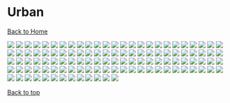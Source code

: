 # Urban

[Back to Home](https://github.com/RickyFoots/Wallpapers/tree/main)

</h1>

<img src="https://github.com/RickyFoots/Wallpapers/blob/main/Collection/Real Life/Urban/0003adef2077d0934e691e48482106df.jpg">

<img src="https://github.com/RickyFoots/Wallpapers/blob/main/Collection/Real Life/Urban/0e3625e5d5bde6b6121d4fde3965296f.jpg">

<img src="https://github.com/RickyFoots/Wallpapers/blob/main/Collection/Real Life/Urban/1 - X6h0EuY.jpg">

<img src="https://github.com/RickyFoots/Wallpapers/blob/main/Collection/Real Life/Urban/15.png">

<img src="https://github.com/RickyFoots/Wallpapers/blob/main/Collection/Real Life/Urban/1574706824146.jpg">

<img src="https://github.com/RickyFoots/Wallpapers/blob/main/Collection/Real Life/Urban/1606503049557.jpg">

<img src="https://github.com/RickyFoots/Wallpapers/blob/main/Collection/Real Life/Urban/1645122906849.jpg">

<img src="https://github.com/RickyFoots/Wallpapers/blob/main/Collection/Real Life/Urban/1657806675179.jpg">

<img src="https://github.com/RickyFoots/Wallpapers/blob/main/Collection/Real Life/Urban/1683408835959986.jpg">

<img src="https://github.com/RickyFoots/Wallpapers/blob/main/Collection/Real Life/Urban/1684816030898805.jpg">

<img src="https://github.com/RickyFoots/Wallpapers/blob/main/Collection/Real Life/Urban/175fe5597b12c33ba7c9864404772bbd.jpg">

<img src="https://github.com/RickyFoots/Wallpapers/blob/main/Collection/Real Life/Urban/1H.jpg">

<img src="https://github.com/RickyFoots/Wallpapers/blob/main/Collection/Real Life/Urban/2 - DEl93OU.jpg">

<img src="https://github.com/RickyFoots/Wallpapers/blob/main/Collection/Real Life/Urban/20220505_2045_Brazilian_Lamen___Topia.jpg">

<img src="https://github.com/RickyFoots/Wallpapers/blob/main/Collection/Real Life/Urban/20220519_140541.jpg">

<img src="https://github.com/RickyFoots/Wallpapers/blob/main/Collection/Real Life/Urban/27r8pdbrev0a1.png">

<img src="https://github.com/RickyFoots/Wallpapers/blob/main/Collection/Real Life/Urban/3096067.jpg">

<img src="https://github.com/RickyFoots/Wallpapers/blob/main/Collection/Real Life/Urban/79e2636d1d332ab50d4316ce31d7df4b.jpg">

<img src="https://github.com/RickyFoots/Wallpapers/blob/main/Collection/Real Life/Urban/85cd66f9f22aa437d1cbed98f661d0cc.jpg">

<img src="https://github.com/RickyFoots/Wallpapers/blob/main/Collection/Real Life/Urban/BrooklynBridge.jpg">

<img src="https://github.com/RickyFoots/Wallpapers/blob/main/Collection/Real Life/Urban/Get8WQn.jpeg">

<img src="https://github.com/RickyFoots/Wallpapers/blob/main/Collection/Real Life/Urban/GoldenGate.jpg">

<img src="https://github.com/RickyFoots/Wallpapers/blob/main/Collection/Real Life/Urban/GreenStreets.jpg">

<img src="https://github.com/RickyFoots/Wallpapers/blob/main/Collection/Real Life/Urban/IMG_1884.jpg">

<img src="https://github.com/RickyFoots/Wallpapers/blob/main/Collection/Real Life/Urban/IMG_20210318_132240.jpg">

<img src="https://github.com/RickyFoots/Wallpapers/blob/main/Collection/Real Life/Urban/JapaneseStreetView.jpg">

<img src="https://github.com/RickyFoots/Wallpapers/blob/main/Collection/Real Life/Urban/Japanese_Street.png">

<img src="https://github.com/RickyFoots/Wallpapers/blob/main/Collection/Real Life/Urban/Lnka4.jpg">

<img src="https://github.com/RickyFoots/Wallpapers/blob/main/Collection/Real Life/Urban/NewYork.jpg">

<img src="https://github.com/RickyFoots/Wallpapers/blob/main/Collection/Real Life/Urban/New_York.jpg">

<img src="https://github.com/RickyFoots/Wallpapers/blob/main/Collection/Real Life/Urban/Widgets_pt._1_1.png">

<img src="https://github.com/RickyFoots/Wallpapers/blob/main/Collection/Real Life/Urban/a.jpg">

<img src="https://github.com/RickyFoots/Wallpapers/blob/main/Collection/Real Life/Urban/a3beskyzmbr81.jpeg">

<img src="https://github.com/RickyFoots/Wallpapers/blob/main/Collection/Real Life/Urban/andrew-schultz-EAlbsTo6nuQ-unsplash.jpg">

<img src="https://github.com/RickyFoots/Wallpapers/blob/main/Collection/Real Life/Urban/architecture-upwards.jpg">

<img src="https://github.com/RickyFoots/Wallpapers/blob/main/Collection/Real Life/Urban/basil-lade-tDwc_wK57Pk-unsplash.jpg">

<img src="https://github.com/RickyFoots/Wallpapers/blob/main/Collection/Real Life/Urban/bike-in-eurpoe.jpg">

<img src="https://github.com/RickyFoots/Wallpapers/blob/main/Collection/Real Life/Urban/boats_nyhavn_denmark_john_towner.jpg">

<img src="https://github.com/RickyFoots/Wallpapers/blob/main/Collection/Real Life/Urban/boris-m-UAzycY5r2-c-unsplash.jpg">

<img src="https://github.com/RickyFoots/Wallpapers/blob/main/Collection/Real Life/Urban/bright-sign.jpg">

<img src="https://github.com/RickyFoots/Wallpapers/blob/main/Collection/Real Life/Urban/buildings_terrance_raper.jpg">

<img src="https://github.com/RickyFoots/Wallpapers/blob/main/Collection/Real Life/Urban/cesira-alvarado-SsgCQtKs8lY-unsplash.jpg">

<img src="https://github.com/RickyFoots/Wallpapers/blob/main/Collection/Real Life/Urban/checkered-building.jpg">

<img src="https://github.com/RickyFoots/Wallpapers/blob/main/Collection/Real Life/Urban/city-at-night.jpg">

<img src="https://github.com/RickyFoots/Wallpapers/blob/main/Collection/Real Life/Urban/city.jpg">

<img src="https://github.com/RickyFoots/Wallpapers/blob/main/Collection/Real Life/Urban/city_rocks_mountains_134667_1920x1080.jpg">

<img src="https://github.com/RickyFoots/Wallpapers/blob/main/Collection/Real Life/Urban/city_scape.jpg">

<img src="https://github.com/RickyFoots/Wallpapers/blob/main/Collection/Real Life/Urban/citylights.jpg">

<img src="https://github.com/RickyFoots/Wallpapers/blob/main/Collection/Real Life/Urban/cody-gallo-yRQ-7fCJgWI-unsplash.jpg">

<img src="https://github.com/RickyFoots/Wallpapers/blob/main/Collection/Real Life/Urban/colourful-place.jpg">

<img src="https://github.com/RickyFoots/Wallpapers/blob/main/Collection/Real Life/Urban/dark-city.png">

<img src="https://github.com/RickyFoots/Wallpapers/blob/main/Collection/Real Life/Urban/dorian-przystalski-UDy3uvI5DaI-unsplash.jpg">

<img src="https://github.com/RickyFoots/Wallpapers/blob/main/Collection/Real Life/Urban/emma-steinhobel-uYyK5wQwvS8-unsplash.jpg">

<img src="https://github.com/RickyFoots/Wallpapers/blob/main/Collection/Real Life/Urban/empty-living-room-with-blue-sofa-plants-table-empty-white-wall-background-3d-rendering.jpg">

<img src="https://github.com/RickyFoots/Wallpapers/blob/main/Collection/Real Life/Urban/english-taxi.jpg">

<img src="https://github.com/RickyFoots/Wallpapers/blob/main/Collection/Real Life/Urban/erwan-hesry-1bnBaJ3iBTg-unsplash.jpg">

<img src="https://github.com/RickyFoots/Wallpapers/blob/main/Collection/Real Life/Urban/erwan-hesry-g7xx-luCBdA-unsplash.jpg">

<img src="https://github.com/RickyFoots/Wallpapers/blob/main/Collection/Real Life/Urban/evening-sky.png">

<img src="https://github.com/RickyFoots/Wallpapers/blob/main/Collection/Real Life/Urban/fRnEbnc.jpeg">

<img src="https://github.com/RickyFoots/Wallpapers/blob/main/Collection/Real Life/Urban/florian-olivo-EIlYEtih0v8-unsplash.jpg">

<img src="https://github.com/RickyFoots/Wallpapers/blob/main/Collection/Real Life/Urban/florian-olivo-s-nQETq05bE-unsplash.jpg">

<img src="https://github.com/RickyFoots/Wallpapers/blob/main/Collection/Real Life/Urban/gas-station-dream.jpg">

<img src="https://github.com/RickyFoots/Wallpapers/blob/main/Collection/Real Life/Urban/gruvbox-overgrowth.jpg">

<img src="https://github.com/RickyFoots/Wallpapers/blob/main/Collection/Real Life/Urban/harry-singh-qBaZ0nmS2zY-unsplash.jpg">

<img src="https://github.com/RickyFoots/Wallpapers/blob/main/Collection/Real Life/Urban/home-in-the-woods.jpg">

<img src="https://github.com/RickyFoots/Wallpapers/blob/main/Collection/Real Life/Urban/house.jpg">

<img src="https://github.com/RickyFoots/Wallpapers/blob/main/Collection/Real Life/Urban/ian-valerio-pPlJrcLvPvw-unsplash.jpg">

<img src="https://github.com/RickyFoots/Wallpapers/blob/main/Collection/Real Life/Urban/irina-iriser.png">

<img src="https://github.com/RickyFoots/Wallpapers/blob/main/Collection/Real Life/Urban/ix4i6vjcsok91.png">

<img src="https://github.com/RickyFoots/Wallpapers/blob/main/Collection/Real Life/Urban/jake-nebov-oTPtkma3bjw-unsplash.jpg">

<img src="https://github.com/RickyFoots/Wallpapers/blob/main/Collection/Real Life/Urban/japanese-street.jpg">

<img src="https://github.com/RickyFoots/Wallpapers/blob/main/Collection/Real Life/Urban/kevin-laminto-B2dBrvXZWfk-unsplash.jpg">

<img src="https://github.com/RickyFoots/Wallpapers/blob/main/Collection/Real Life/Urban/korean-friendship-bell-in-long-beach-ca-wallpaper.jpg">

<img src="https://github.com/RickyFoots/Wallpapers/blob/main/Collection/Real Life/Urban/kyoto_streets.png">

<img src="https://github.com/RickyFoots/Wallpapers/blob/main/Collection/Real Life/Urban/lantern.jpg">

<img src="https://github.com/RickyFoots/Wallpapers/blob/main/Collection/Real Life/Urban/leif-niemczik-Gp8R_D5klig-unsplash.jpg">

<img src="https://github.com/RickyFoots/Wallpapers/blob/main/Collection/Real Life/Urban/macaroni.png">

<img src="https://github.com/RickyFoots/Wallpapers/blob/main/Collection/Real Life/Urban/malaya-sadler-AyLE8fGt9_k-unsplash.jpg">

<img src="https://github.com/RickyFoots/Wallpapers/blob/main/Collection/Real Life/Urban/marek-piwnicki-WiZOyYqzUss-unsplash.jpg">

<img src="https://github.com/RickyFoots/Wallpapers/blob/main/Collection/Real Life/Urban/moscow-station.jpg">

<img src="https://github.com/RickyFoots/Wallpapers/blob/main/Collection/Real Life/Urban/night-city.jpg">

<img src="https://github.com/RickyFoots/Wallpapers/blob/main/Collection/Real Life/Urban/nitin-mendekar-O4rpVAyAC3w-unsplash.jpg">

<img src="https://github.com/RickyFoots/Wallpapers/blob/main/Collection/Real Life/Urban/old-car.png">

<img src="https://github.com/RickyFoots/Wallpapers/blob/main/Collection/Real Life/Urban/oleg-larkin-_qOk3NzCc5U-unsplash.jpg">

<img src="https://github.com/RickyFoots/Wallpapers/blob/main/Collection/Real Life/Urban/overlookers-colored.jpg">

<img src="https://github.com/RickyFoots/Wallpapers/blob/main/Collection/Real Life/Urban/overpass-sunset.jpg">

<img src="https://github.com/RickyFoots/Wallpapers/blob/main/Collection/Real Life/Urban/pagmzD8.jpeg">

<img src="https://github.com/RickyFoots/Wallpapers/blob/main/Collection/Real Life/Urban/palette-city-alt.png">

<img src="https://github.com/RickyFoots/Wallpapers/blob/main/Collection/Real Life/Urban/park-in-city.jpg">

<img src="https://github.com/RickyFoots/Wallpapers/blob/main/Collection/Real Life/Urban/pexels-evgeny-tchebotarev-2187605.jpg">

<img src="https://github.com/RickyFoots/Wallpapers/blob/main/Collection/Real Life/Urban/pexels-pixabay-434645.jpg">

<img src="https://github.com/RickyFoots/Wallpapers/blob/main/Collection/Real Life/Urban/pop-city-from-above.jpg">

<img src="https://github.com/RickyFoots/Wallpapers/blob/main/Collection/Real Life/Urban/purple-road.png">

<img src="https://github.com/RickyFoots/Wallpapers/blob/main/Collection/Real Life/Urban/relaxing-diner.jpg">

<img src="https://github.com/RickyFoots/Wallpapers/blob/main/Collection/Real Life/Urban/storefront.jpg">

<img src="https://github.com/RickyFoots/Wallpapers/blob/main/Collection/Real Life/Urban/street.jpg">

<img src="https://github.com/RickyFoots/Wallpapers/blob/main/Collection/Real Life/Urban/streetlights.jpg">

<img src="https://github.com/RickyFoots/Wallpapers/blob/main/Collection/Real Life/Urban/tauben.jpg">

<img src="https://github.com/RickyFoots/Wallpapers/blob/main/Collection/Real Life/Urban/towns.jpg">

<img src="https://github.com/RickyFoots/Wallpapers/blob/main/Collection/Real Life/Urban/tqs1NJm - Imgur.png">

<img src="https://github.com/RickyFoots/Wallpapers/blob/main/Collection/Real Life/Urban/traf-4s3AyYUokYU-unsplash.jpg">

<img src="https://github.com/RickyFoots/Wallpapers/blob/main/Collection/Real Life/Urban/train-station-8-19201080.jpg">

<img src="https://github.com/RickyFoots/Wallpapers/blob/main/Collection/Real Life/Urban/undefined - Imgur(2).jpg">

<img src="https://github.com/RickyFoots/Wallpapers/blob/main/Collection/Real Life/Urban/undefined - Imgur(8).jpg">

<img src="https://github.com/RickyFoots/Wallpapers/blob/main/Collection/Real Life/Urban/venice-waterway-night.jpg">

<img src="https://github.com/RickyFoots/Wallpapers/blob/main/Collection/Real Life/Urban/venice-waterway.jpg">

<img src="https://github.com/RickyFoots/Wallpapers/blob/main/Collection/Real Life/Urban/wallhaven-1j7d2w.jpg">

<img src="https://github.com/RickyFoots/Wallpapers/blob/main/Collection/Real Life/Urban/wallhaven-3ko7p9.jpg">

<img src="https://github.com/RickyFoots/Wallpapers/blob/main/Collection/Real Life/Urban/wallhaven-gp52ol.png">

<img src="https://github.com/RickyFoots/Wallpapers/blob/main/Collection/Real Life/Urban/wallhaven-rrpl8m.png">

<img src="https://github.com/RickyFoots/Wallpapers/blob/main/Collection/Real Life/Urban/xianyu-hao-7F2C4c0nioo-unsplash.jpg">

<img src="https://github.com/RickyFoots/Wallpapers/blob/main/Collection/Real Life/Urban/Cars_in_Alley.png">

<img src="https://github.com/RickyFoots/Wallpapers/blob/main/Collection/Real Life/Urban/Pelican_by_the_sea.png">

[Back to top](#Top)